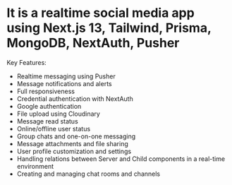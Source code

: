 #  It is a realtime social media app using Next.js 13, Tailwind, Prisma, MongoDB, NextAuth, Pusher


Key Features:

- Realtime messaging using Pusher
- Message notifications and alerts
- Full responsiveness
- Credential authentication with NextAuth
- Google authentication
- File upload using Cloudinary
- Message read status
- Online/offline user status
- Group chats and one-on-one messaging
- Message attachments and file sharing
- User profile customization and settings
- Handling relations between Server and Child components in a real-time environment
- Creating and managing chat rooms and channels


